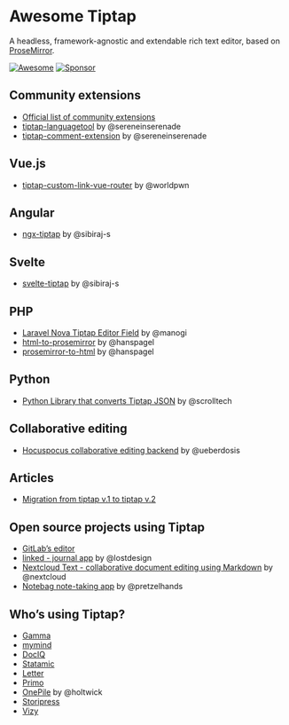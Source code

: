 # Awesome Tiptap
A headless, framework-agnostic and extendable rich text editor, based on [ProseMirror](https://github.com/ProseMirror/prosemirror).

[![Awesome](https://awesome.re/badge-flat.svg)](https://awesome.re)
[![Sponsor](https://img.shields.io/static/v1?label=Sponsor&message=%E2%9D%A4&logo=GitHub)](https://github.com/sponsors/ueberdosis)

## Community extensions
- [Official list of community extensions](https://github.com/ueberdosis/tiptap/issues/819)
- [tiptap-languagetool](https://github.com/sereneinserenade/tiptap-languagetool) by @sereneinserenade
- [tiptap-comment-extension](https://github.com/sereneinserenade/tiptap-comment-extension) by @sereneinserenade

## Vue.js
- [tiptap-custom-link-vue-router](https://github.com/worldpwn/tiptap-custom-link-vue-router) by @worldpwn

## Angular
- [ngx-tiptap](https://github.com/sibiraj-s/ngx-tiptap) by @sibiraj-s

## Svelte
- [svelte-tiptap](https://github.com/sibiraj-s/svelte-tiptap) by @sibiraj-s

## PHP
- [Laravel Nova Tiptap Editor Field](https://github.com/manogi/nova-tiptap) by @manogi
- [html-to-prosemirror](https://github.com/ueberdosis/html-to-prosemirror) by @hanspagel
- [prosemirror-to-html](https://github.com/ueberdosis/prosemirror-to-html) by @hanspagel

## Python
- [Python Library that converts Tiptap JSON](https://github.com/scrolltech/tiptapy) by @scrolltech

## Collaborative editing
- [Hocuspocus collaborative editing backend](https://hocuspocus.dev) by @ueberdosis

## Articles
- [Migration from tiptap v.1 to tiptap v.2](https://dev.to/worldpwn/migration-from-tiptap-v1-to-tiptap-v2-1lh3)

## Open source projects using Tiptap
- [GitLab’s editor](https://gitlab.com/gitlab-org/gitlab/-/tree/master/app/assets/javascripts/content_editor)
- [linked - journal app](https://github.com/lostdesign/linked) by @lostdesign
- [Nextcloud Text - collaborative document editing using Markdown](https://github.com/nextcloud/text) by @nextcloud
- [Notebag note-taking app](https://github.com/pretzelhands/notebag) by @pretzelhands

## Who’s using Tiptap?
- [Gamma](https://gamma.app/#recent)
- [mymind](https://mymind.com/)
- [DocIQ](https://www.dociq.io/)
- [Statamic](https://statamic.com/)
- [Letter](https://letter.so/)
- [Primo](https://primo.af/)
- [OnePile](https://onepile.app/) by @holtwick
- [Storipress](https://storipress.com/)
- [Vizy](https://verbb.io/craft-plugins/vizy/features)
